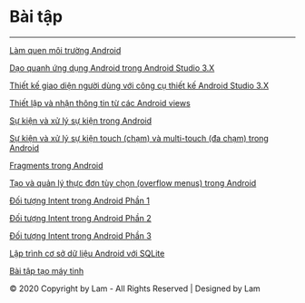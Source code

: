 # Bài tập
***
<a href="https://github.com/nhookkobun/helloworldandroid">Làm quen môi trường Android</a>

<a href="https://github.com/nhookkobun/daoquanhandroid">Dạo quanh ứng dụng Android trong Android Studio 3.X </a>

<a href="https://github.com/nhookkobun/LayoutSample">Thiết kế giao diện người dùng với công cụ thiết kế Android Studio 3.X </a>

<a href="https://github.com/nhookkobun/MyFirstAndroidApplication">Thiết lập và nhận thông tin từ các Android views</a>

<a href="https://github.com/nhookkobun/BaiTaps-Android">Sự kiện và xử lý sự kiện trong Android</a>

<a href="https://github.com/nhookkobun/MotionEvent">Sự kiện và xử lý sự kiện touch (chạm) và multi-touch (đa chạm) trong Android</a>

<a href="https://github.com/nhookkobun/FragmentExample">Fragments trong Android</a>

<a href="https://github.com/nhookkobun/Menu_example_android">Tạo và quản lý thực đơn tùy chọn (overflow menus) trong Android</a>

<a href="https://github.com/nhookkobun/ExplicitIntent">Đối tượng Intent trong Android Phần 1</a>
	
<a href="https://github.com/nhookkobun/ImplicitIntent">Đối tượng Intent trong Android Phần 2</a>
	
<a href="https://github.com/nhookkobun/SendBroadcast">Đối tượng Intent trong Android Phần 3</a>

<a href="https://github.com/nhookkobun/SQLlite">Lập trình cơ sở dữ liệu Android với SQLite</a>

<a href="https://github.com/nhookkobun/maytinh">Bài tập tạo máy tinh</a>

© 2020 Copyright by Lam - All Rights Reserved | Designed by Lam




